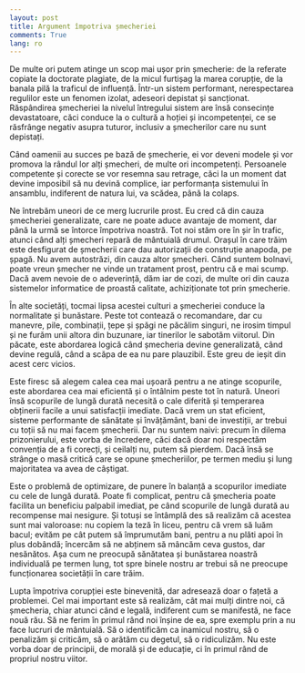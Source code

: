 ```yaml
---
layout: post
title: Argument împotriva șmecheriei
comments: True
lang: ro
---
```


De multe ori putem atinge un scop mai ușor prin șmecherie: de la referate copiate la doctorate plagiate, de la micul furtișag la marea corupție, de la banala pilă la traficul de influență. Într-un sistem performant, nerespectarea regulilor este un fenomen izolat, adeseori depistat și sancționat. Răspândirea șmecheriei la nivelul întregului sistem are însă consecințe devastatoare, căci conduce la o cultură a hoției și incompetenței, ce se răsfrânge negativ asupra tuturor, inclusiv a șmecherilor care nu sunt depistați.

<!--more-->

Când oamenii au succes pe bază de șmecherie, ei vor deveni modele și vor promova la rândul lor alți șmecheri, de multe ori incompetenți. Persoanele competente și corecte se vor resemna sau retrage, căci la un moment dat devine imposibil să nu devină complice, iar performanța sistemului în ansamblu, indiferent de natura lui, va scădea, până la colaps.

Ne întrebăm uneori de ce merg lucrurile prost. Eu cred că din cauza șmecheriei generalizate, care ne poate aduce avantaje de moment, dar până la urmă se întorce împotriva noastră. Tot noi stăm ore în șir în trafic, atunci când alți șmecheri repară de mântuială drumul. Orașul în care trăim este desfigurat de șmecherii care dau autorizații de construție anapoda, pe șpagă. Nu avem autostrăzi, din cauza altor șmecheri. Când suntem bolnavi, poate vreun șmecher ne vinde un tratament prost, pentru că e mai scump. Dacă avem nevoie de o adeverință, dăm iar de cozi, de multe ori din cauza sistemelor informatice de proastă calitate, achiziționate tot prin șmecherie.

În alte societăți, tocmai lipsa acestei culturi a șmecheriei conduce la normalitate și bunăstare. Peste tot contează o recomandare, dar cu manevre, pile, combinații, țepe și șpăgi ne păcălim singuri, ne irosim timpul și ne furăm unii altora din buzunare, iar tinerilor le sabotăm viitorul. Din păcate, este abordarea logică când șmecheria devine generalizată, când devine regulă, când a scăpa de ea nu pare plauzibil. Este greu de ieșit din acest cerc vicios.

Este firesc să alegem calea cea mai ușoară pentru a ne atinge scopurile, este abordarea cea mai eficientă și o întâlnim peste tot în natură. Uneori însă scopurile de lungă durată necesită o cale diferită și temperarea obținerii facile a unui satisfacții imediate. Dacă vrem un stat eficient, sisteme performante de sănătate și învățământ, bani de investiții, ar trebui cu toții să nu mai facem șmecherii. Dar nu suntem naivi: precum în dilema prizonierului, este vorba de încredere, căci dacă doar noi respectăm convenția de a fi corecți, și ceilalți nu, putem să pierdem. Dacă însă se strânge o masă critică care se opune șmecheriilor, pe termen mediu și lung majoritatea va avea de câștigat.

Este o problemă de optimizare, de punere în balanță a scopurilor imediate cu cele de lungă durată. Poate fi complicat, pentru că șmecheria poate facilita un beneficiu palpabil imediat, pe când scopurile de lungă durată au recompense mai nesigure. Și totuși se întâmplă des să realizăm că acestea sunt mai valoroase: nu copiem la teză în liceu, pentru că vrem să luăm bacul; evităm pe cât putem să împrumutăm bani, pentru a nu plăti apoi în plus dobândă; încercăm să ne abținem să mâncăm ceva gustos, dar nesănătos. Așa cum ne preocupă sănătatea și bunăstarea noastră individuală pe termen lung, tot spre binele nostru ar trebui să ne preocupe funcționarea societății în care trăim.

Lupta împotriva corupției este binevenită, dar adresează doar o fațetă a problemei. Cel mai important este să realizăm, cât mai mulți dintre noi, că șmecheria, chiar atunci când e legală, indiferent cum se manifestă, ne face nouă rău. Să ne ferim în primul rând noi înșine de ea, spre exemplu prin a nu face lucruri de mântuială. Să o identificăm ca inamicul nostru, să o penalizăm și criticăm, să o arătăm cu degetul, să o ridiculizăm. Nu este vorba doar de principii, de morală și de educație, ci în primul rând de propriul nostru viitor.
